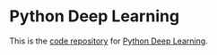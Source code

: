 # Python Deep Learning

This is the [code repository](https://github.com/PacktPublishing/Python-Deep-Learning-Third-Edition/) for [Python Deep Learning](https://www.packtpub.com/product/python-deep-learning-third-edition/9781837638505).
